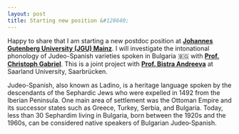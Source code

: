 ```yaml
---
layout: post
title: Starting new position &#128640;
---
```


Happy to share that I am starting a new postdoc position at 
<strong><a href="https://www.ucd.ie/" target="_blank" rel="noopener">Johannes Gutenberg University (JGU) Mainz</a></strong>.
I will investigate the intonational phonology of Judeo-Spanish varieties spoken in Bulgaria &#127463;&#127468;
with <strong><a href="https://www.romanistik.uni-mainz.de/gabriel/" target="_blank" rel="noopener">Prof. Christoph Gabriel</a></strong>.
This is a joint project with <strong><a href="https://www.coli.uni-saarland.de/~andreeva/" target="_blank" rel="noopener">Prof. Bistra Andreeva</a></strong>
at Saarland University, Saarbrücken. 

Judeo-Spanish, also known as Ladino, is a heritage language spoken by the descendants of the
Sephardic Jews who were expelled in 1492 from the Iberian Peninsula.
One main area of settlement was the Ottoman Empire and its successor states such as Greece, Turkey, Serbia, and Bulgaria.
Today, less than 30 Sephardim living in Bulgaria, born between the 1920s and the 1960s, can be considered native speakers of Bulgarian Judeo‑Spanish.
